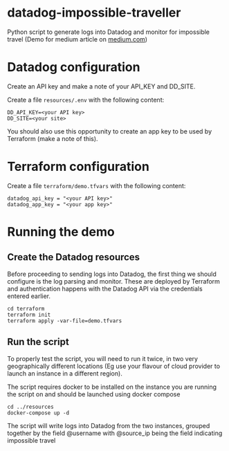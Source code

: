 # datadog-impossible-traveller

Python script to generate logs into Datadog and monitor for impossible travel (Demo for medium article on [medium.com](https://tjtharrison.medium.com/))

# Datadog configuration

Create an API key and make a note of your API_KEY and DD_SITE.

Create a file `resources/.env` with the following content:

```
DD_API_KEY=<your API key>
DD_SITE=<your site>
```

You should also use this opportunity to create an app key to be used by Terraform (make a note of this).

# Terraform configuration

Create a file `terraform/demo.tfvars` with the following content:

```
datadog_api_key = "<your API key>"
datadog_app_key = "<your app key>"
```

# Running the demo

## Create the Datadog resources

Before proceeding to sending logs into Datadog, the first thing we should configure is the log parsing and monitor. These are deployed by Terraform and authentication happens with the Datadog API via the credentials entered earlier.

```
cd terraform
terraform init
terraform apply -var-file=demo.tfvars
```

## Run the script

To properly test the script, you will need to run it twice, in two very geographically different locations (Eg use your flavour of cloud provider to launch an instance in a different region).

The script requires docker to be installed on the instance you are running the script on and should be launched using docker compose

```
cd ../resources
docker-compose up -d
```

The script will write logs into Datadog from the two instances, grouped together by the field @username with @source_ip being the field indicating impossible travel